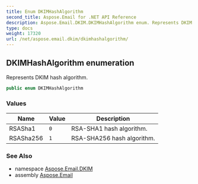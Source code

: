 ```yaml
---
title: Enum DKIMHashAlgorithm
second_title: Aspose.Email for .NET API Reference
description: Aspose.Email.DKIM.DKIMHashAlgorithm enum. Represents DKIM hash algorithm
type: docs
weight: 17320
url: /net/aspose.email.dkim/dkimhashalgorithm/
---
```

## DKIMHashAlgorithm enumeration

Represents DKIM hash algorithm.

```csharp
public enum DKIMHashAlgorithm
```

### Values

| Name | Value | Description |
| --- | --- | --- |
| RSASha1 | `0` | RSA-SHA1 hash algorithm. |
| RSASha256 | `1` | RSA-SHA256 hash algorithm. |

### See Also

* namespace [Aspose.Email.DKIM](../../aspose.email.dkim/)
* assembly [Aspose.Email](../../)


